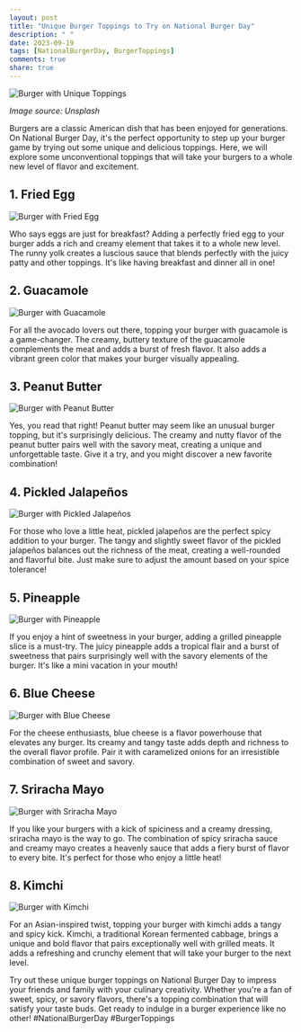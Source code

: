 ```yaml
---
layout: post
title: "Unique Burger Toppings to Try on National Burger Day"
description: " "
date: 2023-09-19
tags: [NationalBurgerDay, BurgerToppings]
comments: true
share: true
---
```


![Burger with Unique Toppings](https://source.unsplash.com/1600x900/?burger)

*Image source: Unsplash*

Burgers are a classic American dish that has been enjoyed for generations. On National Burger Day, it's the perfect opportunity to step up your burger game by trying out some unique and delicious toppings. Here, we will explore some unconventional toppings that will take your burgers to a whole new level of flavor and excitement.

## 1. Fried Egg

![Burger with Fried Egg](https://source.unsplash.com/1600x900/?burger+egg)

Who says eggs are just for breakfast? Adding a perfectly fried egg to your burger adds a rich and creamy element that takes it to a whole new level. The runny yolk creates a luscious sauce that blends perfectly with the juicy patty and other toppings. It's like having breakfast and dinner all in one!

## 2. Guacamole

![Burger with Guacamole](https://source.unsplash.com/1600x900/?burger+guacamole)

For all the avocado lovers out there, topping your burger with guacamole is a game-changer. The creamy, buttery texture of the guacamole complements the meat and adds a burst of fresh flavor. It also adds a vibrant green color that makes your burger visually appealing.

## 3. Peanut Butter

![Burger with Peanut Butter](https://source.unsplash.com/1600x900/?burger+peanut+butter)

Yes, you read that right! Peanut butter may seem like an unusual burger topping, but it's surprisingly delicious. The creamy and nutty flavor of the peanut butter pairs well with the savory meat, creating a unique and unforgettable taste. Give it a try, and you might discover a new favorite combination!

## 4. Pickled Jalapeños

![Burger with Pickled Jalapeños](https://source.unsplash.com/1600x900/?burger+jalapenos)

For those who love a little heat, pickled jalapeños are the perfect spicy addition to your burger. The tangy and slightly sweet flavor of the pickled jalapeños balances out the richness of the meat, creating a well-rounded and flavorful bite. Just make sure to adjust the amount based on your spice tolerance!

## 5. Pineapple

![Burger with Pineapple](https://source.unsplash.com/1600x900/?burger+pineapple)

If you enjoy a hint of sweetness in your burger, adding a grilled pineapple slice is a must-try. The juicy pineapple adds a tropical flair and a burst of sweetness that pairs surprisingly well with the savory elements of the burger. It's like a mini vacation in your mouth!

## 6. Blue Cheese

![Burger with Blue Cheese](https://source.unsplash.com/1600x900/?burger+blue+cheese)

For the cheese enthusiasts, blue cheese is a flavor powerhouse that elevates any burger. Its creamy and tangy taste adds depth and richness to the overall flavor profile. Pair it with caramelized onions for an irresistible combination of sweet and savory.

## 7. Sriracha Mayo

![Burger with Sriracha Mayo](https://source.unsplash.com/1600x900/?burger+sriracha+mayo)

If you like your burgers with a kick of spiciness and a creamy dressing, sriracha mayo is the way to go. The combination of spicy sriracha sauce and creamy mayo creates a heavenly sauce that adds a fiery burst of flavor to every bite. It's perfect for those who enjoy a little heat!

## 8. Kimchi

![Burger with Kimchi](https://source.unsplash.com/1600x900/?burger+kimchi)

For an Asian-inspired twist, topping your burger with kimchi adds a tangy and spicy kick. Kimchi, a traditional Korean fermented cabbage, brings a unique and bold flavor that pairs exceptionally well with grilled meats. It adds a refreshing and crunchy element that will take your burger to the next level.

Try out these unique burger toppings on National Burger Day to impress your friends and family with your culinary creativity. Whether you're a fan of sweet, spicy, or savory flavors, there's a topping combination that will satisfy your taste buds. Get ready to indulge in a burger experience like no other! #NationalBurgerDay #BurgerToppings